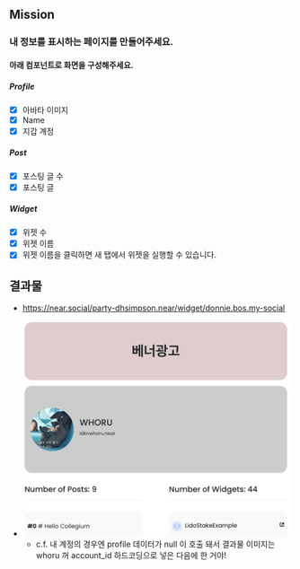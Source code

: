 ## Mission
### 내 정보를 표시하는 페이지를 만들어주세요.
#### 아래 컴포넌트로 화면을 구성해주세요.
##### Profile
- [x] 아바타 이미지
- [x] Name
- [x] 지갑 계정
##### Post
- [x] 포스팅 글 수
- [x] 포스팅 글
##### Widget
- [x] 위젯 수
- [x] 위젯 이름
- [x] 위젯 이름을 클릭하면 새 탭에서 위젯을 실행할 수 있습니다.

## 결과물
 - https://near.social/party-dhsimpson.near/widget/donnie.bos.my-social
 - <img src="mission-wk3.png" alt="mission-wk3.png" width="700px"/>

   - c.f. 내 계정의 경우엔 profile 데이터가 null 이 호출 돼서 결과물 이미지는 whoru 꺼 account_id 하드코딩으로 넣은 다음에 한 거야!

